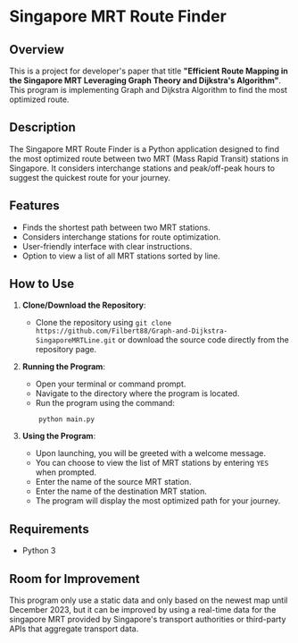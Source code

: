 # Singapore MRT Route Finder

## Overview
This is a project for developer's paper that title **"Efficient Route Mapping in the Singapore MRT Leveraging Graph Theory and Dijkstra's Algorithm"**. This program is implementing Graph and Dijkstra Algorithm to find the most optimized route.

## Description
The Singapore MRT Route Finder is a Python application designed to find the most optimized route between two MRT (Mass Rapid Transit) stations in Singapore. It considers interchange stations and peak/off-peak hours to suggest the quickest route for your journey. 

## Features
- Finds the shortest path between two MRT stations.
- Considers interchange stations for route optimization.
- User-friendly interface with clear instructions.
- Option to view a list of all MRT stations sorted by line.

## How to Use
1. **Clone/Download the Repository**: 
   - Clone the repository using `git clone https://github.com/Filbert88/Graph-and-Dijkstra-SingaporeMRTLine.git` or download the source code directly from the repository page.

2. **Running the Program**:
   - Open your terminal or command prompt.
   - Navigate to the directory where the program is located.
   - Run the program using the command: 
    ```
        python main.py
    ```
   
3. **Using the Program**:
   - Upon launching, you will be greeted with a welcome message.
   - You can choose to view the list of MRT stations by entering `YES` when prompted.
   - Enter the name of the source MRT station.
   - Enter the name of the destination MRT station.
   - The program will display the most optimized path for your journey.

## Requirements
- Python 3

## Room for Improvement
This program only use a static data and only based on the newest map until December 2023, but it can be improved by using a real-time data for the singapore MRT provided by Singapore's transport authorities or third-party APIs that aggregate transport data.
